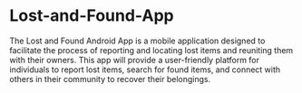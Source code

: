 # Lost-and-Found-App


The Lost and Found Android App is a mobile application designed to facilitate the process of reporting and locating lost items and reuniting them with their owners. This app will provide a user-friendly platform for individuals to report lost items, search for found items, and connect with others in their community to recover their belongings.
